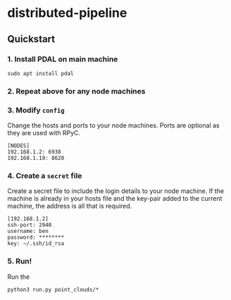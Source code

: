 # distributed-pipeline

## Quickstart

### 1. Install PDAL on main machine

```
sudo apt install pdal
```

### 2. Repeat above for any node machines

### 3. Modify `config`

Change the hosts and ports to your node machines. Ports are optional as they are used with RPyC.

```
[NODES]
192.168.1.2: 6938
192.168.1.19: 8620
```

### 4. Create a `secret` file

Create a secret file to include the login details to your node machine. If the machine is already in your hosts file and the key-pair added to the current machine, the address is all that is required.

```
[192.168.1.2]
ssh-port: 2940
username: ben
password: ********
key: ~/.ssh/id_rsa
```

### 5. Run!

Run the

```
python3 run.py point_clouds/*
```
